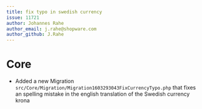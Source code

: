 ```yaml
---
title: fix typo in swedish currency
issue: 11721
author: Johannes Rahe
author_email: j.rahe@shopware.com 
author_github: J.Rahe
---
```

# Core
*  Added a new Migration `src/Core/Migration/Migration1603293043FixCurrencyTypo.php` that fixes an spelling mistake in the english translation of the Swedish currency krona
